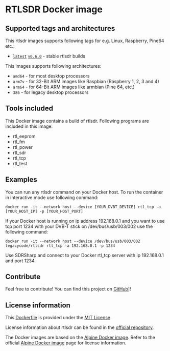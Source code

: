 # RTLSDR Docker image

## Supported tags and architectures

This rtlsdr images supports following tags for e.g. Linux, Raspberry, Pine64 etc.:

-   [`latest`](https://github.com/legacycode/rtlsdr-docker/blob/latest/Dockerfile) [`v0.6.0`](https://github.com/legacycode/rtlsdr-docker/blob/v0.6.0/Dockerfile) - stable rtlsdr builds

This images supports following architectures:

-   `amd64` - for most desktop processors
-   `arm7v` - for 32-Bit ARM images like Raspbian (Raspberry 1, 2, 3 and 4)
-   `arm64` - for 64-Bit ARM images like armbian (Pine 64, etc.)
-   `386` - for legacy desktop processors

## Tools included

This Docker image contains a build of rtlsdr. Following programs are included in this image:

-   rtl_eeprom
-   rtl_fm
-   rtl_power
-   rtl_sdr
-   rtl_tcp
-   rtl_test

## Examples

You can run any rtlsdr command on your Docker host. To run the container in interactive mode use following command:

```shell
docker run -it --network host --device [YOUR_DVBT_DEVICE] rtl_tcp -a [YOUR_HOST_IP] -p [YOUR_HOST_PORT]
```

If your Docker host is running on ip address 192.168.0.1 and you want to use tcp port 1234 with your DVB-T stick on /dev/bus/usb/003/002 use the following command:

```shell
docker run -it --network host --device /dev/bus/usb/003/002 legacycode/rtlsdr rtl_tcp -a 192.168.0.1 -p 1234
```

Use SDRSharp and connect to your Docker rtl_tcp server with ip 192.168.0.1 and port 1234.

## Contribute

Feel free to contribute! You can find this project on [GitHub][1]]!

## License information

This [Dockerfile][1] is provided under the [MIT License][2].

License information about rtlsdr can be found in the [official repository][3].

The Docker images are based on the [Alpine Docker image][4]. Refer to the official [Alpine Docker image][4] page for license information.

[1]: https://github.com/legacycode/rtlsdr-docker

[2]: https://github.com/legacycode/rtlsdr-docker/blob/latest/LICENSE.md

[3]: https://osmocom.org/projects/rtl-sdr/repository/revisions/master/entry/COPYING

[4]: https://hub.docker.com/_/alpine
